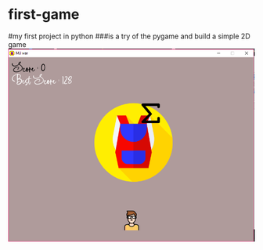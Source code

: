# first-game
#my first project in python 
###is a try of the pygame and build a simple 2D game
<img src="Capture 2.PNG">